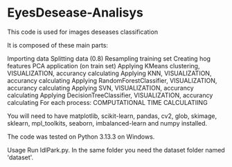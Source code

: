 # EyesDesease-Analisys
This code is used for images deseases classification 

It is composed of these main parts:

Importing data
Splitting data (0.8)
Resampling training set 
Creating hog features
PCA application (on train set)
Applying KMeans clustering, VISUALIZATION, accurancy calculating
Applying KNN, VISUALIZATION, accurancy calculating
Applying RandomForestClassifier, VISUALIZATION, accurancy calculating
Applying SVN, VISUALIZATION, accurancy calculating
Applying DecisionTreeClassifier, VISUALIZATION, accurancy calculating
For each process: COMPUTATIONAL TIME CALCULATIING

You will need to have matplotlib, scikit-learn, pandas, cv2, glob, skimage, sklearn, mpl_toolkits, seaborn, imbalanced-learn  and numpy installed.

The code was tested on Python 3.13.3 on Windows.

Usage
Run ldlPark.py. In the same folder you need the dataset folder named 'dataset'.
